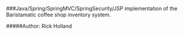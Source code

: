 ###Java/Spring/SpringMVC/SpringSecurity/JSP implementation of the Baristamatic coffee shop inventory system.

#####Author: Rick Holland